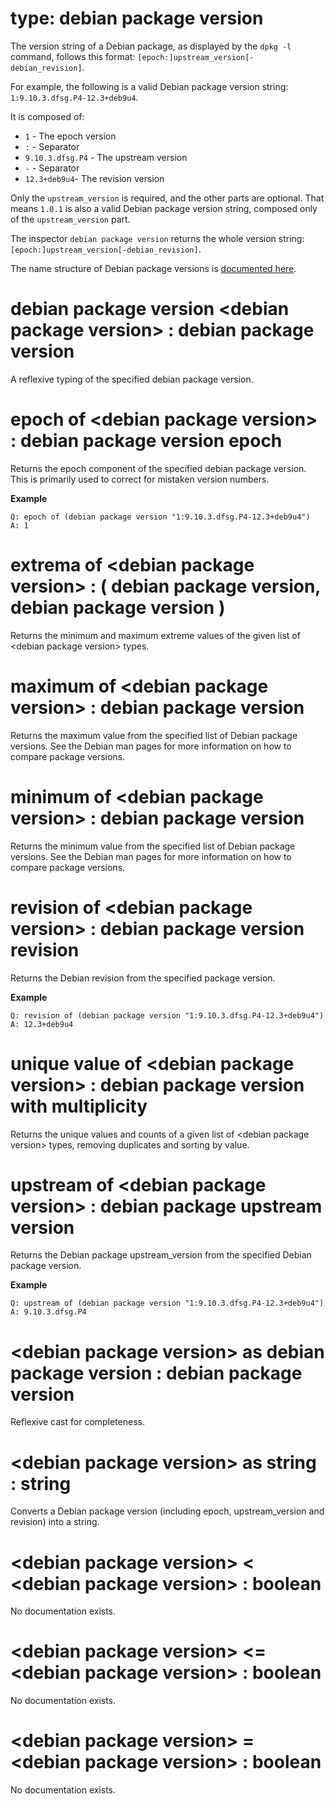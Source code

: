 # type: debian package version

The version string of a Debian package, as displayed by the `dpkg -l` command, follows this format: `[epoch:]upstream_version[-debian_revision]`.

For example, the following is a valid Debian package version string: `1:9.10.3.dfsg.P4-12.3+deb9u4`.

It is composed of:
- `1` - The epoch version
- `:` - Separator
- `9.10.3.dfsg.P4` - The upstream version
- `-` - Separator 
- `12.3+deb9u4`- The revision version

Only the `upstream_version` is required, and the other parts are optional. That means `1.0.1` is also a valid Debian package version string, composed only of the `upstream_version` part.

The inspector `debian package version` returns the whole version string: `[epoch:]upstream_version[-debian_revision]`.

The name structure of Debian package versions is [documented here](https://www.debian.org/doc/debian-policy/ch-controlfields.html#version).

# debian package version &lt;debian package version&gt; : debian package version

A reflexive typing of the specified debian package version.

# epoch of &lt;debian package version&gt; : debian package version epoch

Returns the epoch component of the specified debian package version. This is primarily used to correct for mistaken version numbers.

**Example**

```
Q: epoch of (debian package version "1:9.10.3.dfsg.P4-12.3+deb9u4")
A: 1
```

# extrema of &lt;debian package version&gt; : ( debian package version, debian package version )

Returns the minimum and maximum extreme values of the given list of &lt;debian package version&gt; types.

# maximum of &lt;debian package version&gt; : debian package version

Returns the maximum value from the specified list of Debian package versions. See the Debian man pages for more information on how to compare package versions.

# minimum of &lt;debian package version&gt; : debian package version

Returns the minimum value from the specified list of Debian package versions. See the Debian man pages for more information on how to compare package versions.

# revision of &lt;debian package version&gt; : debian package version revision

Returns the Debian revision from the specified package version.

**Example**

```
Q: revision of (debian package version "1:9.10.3.dfsg.P4-12.3+deb9u4")
A: 12.3+deb9u4
```

# unique value of &lt;debian package version&gt; : debian package version with multiplicity

Returns the unique values and counts of a given list of &lt;debian package version&gt; types, removing duplicates and sorting by value.

# upstream of &lt;debian package version&gt; : debian package upstream version

Returns the Debian package upstream_version from the specified Debian package version.

**Example**
```
Q: upstream of (debian package version "1:9.10.3.dfsg.P4-12.3+deb9u4")
A: 9.10.3.dfsg.P4
```

# &lt;debian package version&gt; as debian package version : debian package version

Reflexive cast for completeness.

# &lt;debian package version&gt; as string : string

Converts a Debian package version (including epoch, upstream_version and revision) into a string.

# &lt;debian package version&gt; &lt; &lt;debian package version&gt; : boolean

No documentation exists.

# &lt;debian package version&gt; &lt;= &lt;debian package version&gt; : boolean

No documentation exists.

# &lt;debian package version&gt; = &lt;debian package version&gt; : boolean

No documentation exists.
